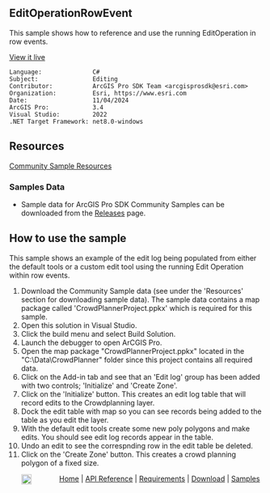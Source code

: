 ## EditOperationRowEvent

<!-- TODO: Write a brief abstract explaining this sample -->
This sample shows how to reference and use the running EditOperation in row events.  
  


<a href="https://pro.arcgis.com/en/pro-app/sdk/" target="_blank">View it live</a>

<!-- TODO: Fill this section below with metadata about this sample-->
```
Language:              C#
Subject:               Editing
Contributor:           ArcGIS Pro SDK Team <arcgisprosdk@esri.com>
Organization:          Esri, https://www.esri.com
Date:                  11/04/2024
ArcGIS Pro:            3.4
Visual Studio:         2022
.NET Target Framework: net8.0-windows
```

## Resources

[Community Sample Resources](https://github.com/Esri/arcgis-pro-sdk-community-samples#resources)

### Samples Data

* Sample data for ArcGIS Pro SDK Community Samples can be downloaded from the [Releases](https://github.com/Esri/arcgis-pro-sdk-community-samples/releases) page.  

## How to use the sample
<!-- TODO: Explain how this sample can be used. To use images in this section, create the image file in your sample project's screenshots folder. Use relative url to link to this image using this syntax: ![My sample Image](FacePage/SampleImage.png) -->
This sample shows an example of the edit log being populated from either the default tools or a custom edit tool using the running Edit Operation within row events.  
  
1. Download the Community Sample data (see under the 'Resources' section for downloading sample data).  The sample data contains a map package called 'CrowdPlannerProject.ppkx' which is required for this sample.
2. Open this solution in Visual Studio.   
3. Click the build menu and select Build Solution.  
4. Launch the debugger to open ArCGIS Pro.  
5. Open the map package "CrowdPlannerProject.ppkx" located in the "C:\Data\CrowdPlanner" folder since this project contains all required data.  
6. Click on the Add-in tab and see that an 'Edit log' group has been added with two controls; 'Initialize' and 'Create Zone'.  
7. Click on the 'Initialize' button. This creates an edit log table that will record edits to the Crowdplanning layer.  
8. Dock the edit table with map so you can see records being added to the table as you edit the layer.  
9. With the default edit tools create some new poly polygons and make edits. You should see edit log records appear in the table.  
10. Undo an edit to see the correspnding row in the edit table be deleted.  
11. Click on the 'Create Zone' button. This creates a crowd planning polygon of a fixed size.  
  

<!-- End -->

&nbsp;&nbsp;&nbsp;&nbsp;&nbsp;&nbsp;<img src="https://esri.github.io/arcgis-pro-sdk/images/ArcGISPro.png"  alt="ArcGIS Pro SDK for Microsoft .NET Framework" height = "20" width = "20" align="top"  >
&nbsp;&nbsp;&nbsp;&nbsp;&nbsp;&nbsp;&nbsp;&nbsp;&nbsp;&nbsp;&nbsp;&nbsp;
[Home](https://github.com/Esri/arcgis-pro-sdk/wiki) | <a href="https://pro.arcgis.com/en/pro-app/latest/sdk/api-reference" target="_blank">API Reference</a> | [Requirements](https://github.com/Esri/arcgis-pro-sdk/wiki#requirements) | [Download](https://github.com/Esri/arcgis-pro-sdk/wiki#installing-arcgis-pro-sdk-for-net) | <a href="https://github.com/esri/arcgis-pro-sdk-community-samples" target="_blank">Samples</a>
